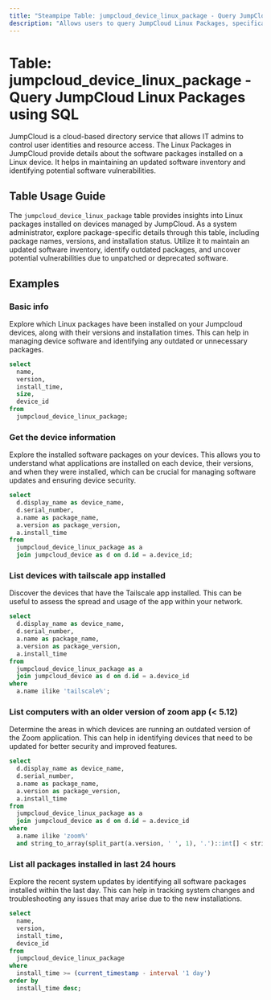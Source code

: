 ```yaml
---
title: "Steampipe Table: jumpcloud_device_linux_package - Query JumpCloud Linux Packages using SQL"
description: "Allows users to query JumpCloud Linux Packages, specifically the details of Linux packages installed on a device, providing insights into device software inventory and potential vulnerabilities."
---
```


# Table: jumpcloud_device_linux_package - Query JumpCloud Linux Packages using SQL

JumpCloud is a cloud-based directory service that allows IT admins to control user identities and resource access. The Linux Packages in JumpCloud provide details about the software packages installed on a Linux device. It helps in maintaining an updated software inventory and identifying potential software vulnerabilities.

## Table Usage Guide

The `jumpcloud_device_linux_package` table provides insights into Linux packages installed on devices managed by JumpCloud. As a system administrator, explore package-specific details through this table, including package names, versions, and installation status. Utilize it to maintain an updated software inventory, identify outdated packages, and uncover potential vulnerabilities due to unpatched or deprecated software.

## Examples

### Basic info
Explore which Linux packages have been installed on your Jumpcloud devices, along with their versions and installation times. This can help in managing device software and identifying any outdated or unnecessary packages.

```sql
select
  name,
  version,
  install_time,
  size,
  device_id
from
  jumpcloud_device_linux_package;
```

### Get the device information
Explore the installed software packages on your devices. This allows you to understand what applications are installed on each device, their versions, and when they were installed, which can be crucial for managing software updates and ensuring device security.

```sql
select
  d.display_name as device_name,
  d.serial_number,
  a.name as package_name,
  a.version as package_version,
  a.install_time
from
  jumpcloud_device_linux_package as a
  join jumpcloud_device as d on d.id = a.device_id;
```

### List devices with tailscale app installed
Discover the devices that have the Tailscale app installed. This can be useful to assess the spread and usage of the app within your network.

```sql
select
  d.display_name as device_name,
  d.serial_number,
  a.name as package_name,
  a.version as package_version,
  a.install_time
from
  jumpcloud_device_linux_package as a
  join jumpcloud_device as d on d.id = a.device_id
where
  a.name ilike 'tailscale%';
```

### List computers with an older version of zoom app (< 5.12)
Determine the areas in which devices are running an outdated version of the Zoom application. This can help in identifying devices that need to be updated for better security and improved features.

```sql
select
  d.display_name as device_name,
  d.serial_number,
  a.name as package_name,
  a.version as package_version,
  a.install_time
from
  jumpcloud_device_linux_package as a
  join jumpcloud_device as d on d.id = a.device_id
where
  a.name ilike 'zoom%'
  and string_to_array(split_part(a.version, ' ', 1), '.')::int[] < string_to_array('5.12', '.')::int[];
```

### List all packages installed in last 24 hours
Explore the recent system updates by identifying all software packages installed within the last day. This can help in tracking system changes and troubleshooting any issues that may arise due to the new installations.

```sql
select
  name,
  version,
  install_time,
  device_id
from
  jumpcloud_device_linux_package
where
  install_time >= (current_timestamp - interval '1 day')
order by
  install_time desc;
```